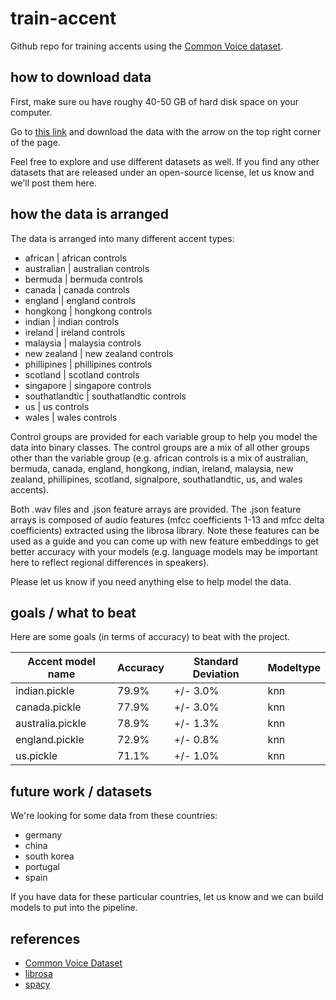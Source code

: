 # train-accent

Github repo for training accents using the [Common Voice dataset](https://www.kaggle.com/mozillaorg/common-voice). 

## how to download data

First, make sure ou have roughy 40-50 GB of hard disk space on your computer. 

Go to [this link](https://drive.google.com/open?id=1lqBaDcalVuUtvBNvYiPjP5ZyvNydERX0) and download the data with the arrow on the top right corner of the page. 

Feel free to explore and use different datasets as well. If you find any other datasets that are released under an open-source license, let us know and we'll post them here. 

## how the data is arranged

The data is arranged into many different accent types:

* african | african controls 
* australian | australian controls 
* bermuda | bermuda controls
* canada | canada controls 
* england | england controls
* hongkong | hongkong controls
* indian | indian controls
* ireland | ireland controls
* malaysia | malaysia controls
* new zealand | new zealand controls
* phillipines | phillipines controls
* scotland | scotland controls
* singapore | singapore controls
* southatlandtic | southatlandtic controls
* us | us controls
* wales | wales controls

Control groups are provided for each variable group to help you model the data into binary classes. The control groups are a mix of all other groups other than the variable group (e.g. african controls is a mix of australian, bermuda, canada, england, hongkong, indian, ireland, malaysia, new zealand, phillipines, scotland, signalpore, southatlandtic, us, and wales accents).

Both .wav files and .json feature arrays are provided. The .json feature arrays is composed of audio features (mfcc coefficients 1-13 and mfcc delta coefficients) extracted using the librosa library. Note these features can be used as a guide and you can come up with new feature embeddings to get better accuracy with your models (e.g. language models may be important here to reflect regional differences in speakers). 

Please let us know if you need anything else to help model the data. 

## goals / what to beat 

Here are some goals (in terms of accuracy) to beat with the project. 

| Accent model name | Accuracy | Standard Deviation | Modeltype | 
| ------------- | ------------- | ------------- | ------------- |
| indian.pickle | 79.9% | +/- 3.0% | knn | 
| canada.pickle | 77.9% | +/- 3.0% | knn| 
| australia.pickle | 78.9% | +/- 1.3% | knn |
| england.pickle | 72.9% | +/- 0.8% | knn | 
| us.pickle | 71.1% | +/- 1.0% | knn |

## future work / datasets

We're looking for some data from these countries:

* germany	
* china
* south korea
* portugal	
* spain	

If you have data for these particular countries, let us know and we can build models to put into the pipeline.

## references 
* [Common Voice Dataset](https://www.kaggle.com/mozillaorg/common-voice)
* [librosa](https://librosa.github.io/librosa/core.html#core)
* [spacy](https://spacy.io/)
